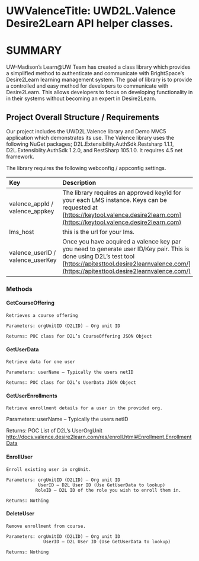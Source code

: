 # UWValenceTitle: UWD2L.Valence Desire2Learn API helper classes.

# SUMMARY

UW-Madison’s Learn@UW Team has created a class library which provides a simplified method to authenticate and communicate with BrightSpace’s Desire2Learn learning management system. The goal of library is to provide a controlled and easy method for developers to communicate with Desire2Learn.  This allows developers to focus on developing functionality in in their systems without becoming an expert in Desire2Learn.

## Project Overall Structure / Requirements

Our project includes the UWD2L.Valence library and Demo MVC5 application which demonstrates its use.  The Valence library uses the following NuGet packages; D2L.Extensibility.AuthSdk.Restsharp 1.1.1, D2L.Extensiblity.AuthSdk 1.2.0, and RestSharp 105.1.0. It requires 4.5 net framework.

The library requires the following webconfig / appconfig settings.

| Key | Description |
|:----|:----------- |
|valence_appId / valence_appkey  | The library requires an approved key/id for your each LMS instance.  Keys can be requested at [https://keytool.valence.desire2learn.com](https://keytool.valence.desire2learn.com) |
|lms_host |this is the url for your lms.|
|valence_userID / valence_userKey| Once you have acquired a valence key par you need to generate user ID/Key pair.  This is                                        done using D2L’s test tool [https://apitesttool.desire2learnvalence.com/](https://apitesttool.desire2learnvalence.com/)|


### Methods

#### GetCourseOffering

    Retrieves a course offering

    Parameters: orgUnitID (D2LID) – Org unit ID

    Returns: POC class for D2L’s CourseOffering JSON Object 

#### GetUserData

	Retrieve data for one user

	Parameters: userName – Typically the users netID
	
	Returns: POC class for D2L’s UserData JSON Object 

#### GetUserEnrollments

	Retrieve enrollment details for a user in the provided org.

  Parameters: userName – Typically the users netID

  Returns: POC List of D2L’s UserOrgUnit http://docs.valence.desire2learn.com/res/enroll.html#Enrollment.EnrollmentData

#### EnrollUser

	Enroll existing user in orgUnit.

	Parameters: orgUnitID (D2LID) – Org unit ID
				UserID – D2L User ID (Use GetUserData to lookup)
			   RoleID – D2L ID of the role you wish to enroll them in.

	Returns: Nothing

#### DeleteUser

    Remove enrollment from course.

    Parameters: orgUnitID (D2LID) – Org unit ID
			      UserID – D2L User ID (Use GetUserData to lookup)
		
	Returns: Nothing
